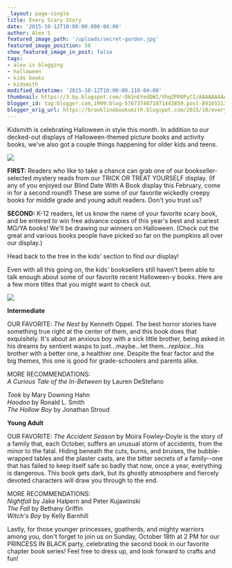 ```yaml
---
_layout: page-single
title: Every Scary Story
date: '2015-10-12T10:00:00.000-04:00'
author: Alex S
featured_image_path: '/uploads/secret-garden.jpg'
featured_image_position: 50
show_featured_image_in_post: false
tags:
- alex is blogging
- halloween
- kids books
- kidsmith
modified_datetime: '2015-10-12T10:00:00.116-04:00'
thumbnail: https://3.bp.blogspot.com/-QkSnEYedQWI/VhqZPR0PyCI/AAAAAAAAAK8/3bQtj4yA-sc/s72-c/IMG_1379.JPG
blogger_id: tag:blogger.com,1999:blog-5767374071871443859.post-8916531343538854095
blogger_orig_url: https://brooklinebooksmith.blogspot.com/2015/10/every-scary-story.html
---
```

Kidsmith is celebrating Halloween in style this month. In addition to our decked-out displays of Halloween-themed picture books and activity books, we've also got a couple things happening for older kids and teens.  

[![](https://3.bp.blogspot.com/-QkSnEYedQWI/VhqZPR0PyCI/AAAAAAAAAK8/3bQtj4yA-sc/s320/IMG_1379.JPG)](https://3.bp.blogspot.com/-QkSnEYedQWI/VhqZPR0PyCI/AAAAAAAAAK8/3bQtj4yA-sc/s1600/IMG_1379.JPG)

**FIRST:** Readers who like to take a chance can grab one of our bookseller-selected mystery reads from our TRICK OR TREAT YOURSELF display. (If any of you enjoyed our Blind Date With A Book display this February, come in for a second round!) These are some of our favorite wickedly creepy books for middle grade and young adult readers. Don't you trust us?  

**SECOND:** K-12 readers, let us know the name of your favorite scary book, and be entered to win free advance copies of this year's best and scariest MG/YA books! We'll be drawing our winners on Halloween. (Check out the great and various books people have picked so far on the pumpkins all over our display.)  

Head back to the tree in the kids' section to find our display!  

Even with all this going on, the kids' booksellers still haven't been able to talk enough about some of our favorite recent Halloween-y books. Here are a few more titles that you might want to check out.  

[![](https://3.bp.blogspot.com/-AmuH-l1fybk/Vhqa68n9kKI/AAAAAAAAALI/Xkjk8PRjxEg/s320/IMG_1428.JPG)](https://3.bp.blogspot.com/-AmuH-l1fybk/Vhqa68n9kKI/AAAAAAAAALI/Xkjk8PRjxEg/s1600/IMG_1428.JPG)

**Intermediate**

OUR FAVORITE: _The Nest_ by Kenneth Oppel. The best horror stories have something true right at the center of them, and this book does that exquisitely. It's about an anxious boy with a sick little brother, being asked in his dreams by sentient wasps to just...maybe...let them..._replace_...his brother with a better one, a healthier one. Despite the fear factor and the big themes, this one is good for grade-schoolers and parents alike.  

MORE RECOMMENDATIONS:  
_A Curious Tale of the In-Between_ by Lauren DeStefano

_Took_ by Mary Downing Hahn  
_Hoodoo_ by Ronald L. Smith  
_The Hollow Boy_ by Jonathan Stroud  

**Young Adult**

OUR FAVORITE: _The Accident Season_ by Moira Fowley-Doyle is the story of a family that, each October, suffers an unusual storm of accidents, from the minor to the fatal. Hiding beneath the cuts, burns, and bruises, the bubble-wrapped tables and the plaster casts, are the bitter secrets of a family--one that has failed to keep itself safe so badly that now, once a year, everything is dangerous. This book gets dark, but its ghostly atmosphere and fiercely devoted characters will draw you through to the end.  

MORE RECOMMENDATIONS:  
_Nightfall_ by Jake Halpern and Peter Kujawinski  
_The Fall_ by Bethany Griffin  
_Witch's Boy_ by Kelly Barnhill  

Lastly, for those younger princesses, goatherds, and mighty warriors among you, don't forget to join us on Sunday, October 18th at 2 PM for our PRINCESS IN BLACK party, celebrating the second book in our favorite chapter book series! Feel free to dress up, and look forward to crafts and fun!